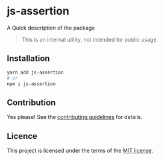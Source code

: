 # js-assertion

A Quick description of the package

> This is an internal utility, not intended for public usage.

## Installation

```sh
yarn add js-assertion
# or
npm i js-assertion
```

## Contribution

Yes please! See the
[contributing guidelines](https://github.com/chakra-ui/core/blob/main/CONTRIBUTING.md)
for details.

## Licence

This project is licensed under the terms of the
[MIT license](https://github.com/chakra-ui/core/blob/main/LICENSE).
